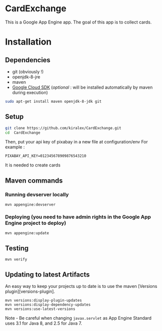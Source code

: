 CardExchange
==================

This is a Google App Engine app. The goal of this app is to collect cards.

# Installation
## Dependencies

* git (obviously !)
* openjdk-8-jre
* maven
* [Google Cloud SDK](https://cloud.google.com/sdk/) (*optional* : will be installed automatically by maven during execution)

```bash
sudo apt-get install maven openjdk-8-jdk git
```

## Setup

```bash
git clone https://github.com/kiralex/CardExchange.git
cd  CardExchange
```

Then, put your api key of pixabay in a new file at configuration/env
For example : 
```
PIXABAY_API_KEY=012345678909876543210
```

It is needed to create cards

## Maven commands
### Running devserver locally

    mvn appengine:devserver

### Deploying (you need to have admin rights in the Google App Engine project to deploy)

    mvn appengine:update

## Testing

    mvn verify

## Updating to latest Artifacts

An easy way to keep your projects up to date is to use the maven [Versions plugin][versions-plugin].

    mvn versions:display-plugin-updates
    mvn versions:display-dependency-updates
    mvn versions:use-latest-versions

Note - Be careful when changing `javax.servlet` as App Engine Standard uses 3.1 for Java 8, and 2.5
for Java 7.
